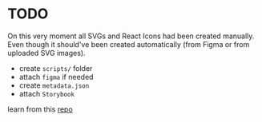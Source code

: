 # TODO

On this very moment all SVGs and React Icons had been created manually.
Even though it should've been created automatically (from Figma or
from uploaded SVG images).

- create `scripts/` folder
- attach `figma` if needed
- create `metadata.json`
- attach `Storybook`

learn from this [repo](https://github.com/gravity-ui/icons)
